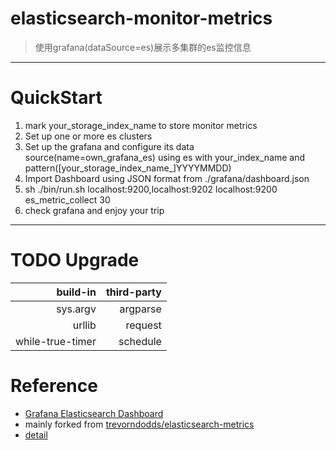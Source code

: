 # elasticsearch-monitor-metrics

> 使用grafana(dataSource=es)展示多集群的es监控信息

----
# QuickStart
1. mark your_storage_index_name to store monitor metrics
2. Set up one or more es clusters
3. Set up the grafana and configure its data source(name=own_grafana_es) using es with your_index_name and pattern([your_storage_index_name_]YYYYMMDD)
4. Import Dashboard using JSON format from ./grafana/dashboard.json
5. sh ./bin/run.sh localhost:9200,localhost:9202 localhost:9200 es_metric_collect 30
6. check grafana and enjoy your trip

----
# TODO Upgrade
| build-in  | third-party |
|---:|---:|
| sys.argv | argparse |
| urllib | request |
| while-true-timer | schedule |

# Reference
- [Grafana Elasticsearch Dashboard](https://grafana.net/dashboards/878)
- mainly forked from [trevorndodds/elasticsearch-metrics](https://github.com/trevorndodds/elasticsearch-metrics)
- [detail](https://www.jianshu.com/p/df19477efa88)
